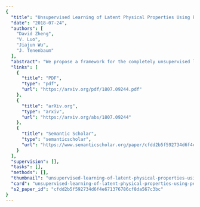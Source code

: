 ```yaml
---
{
  "title": "Unsupervised Learning of Latent Physical Properties Using Perception-Prediction Networks",
  "date": "2018-07-24",
  "authors": [
    "David Zheng",
    "V. Luo",
    "Jiajun Wu",
    "J. Tenenbaum"
  ],
  "abstract": "We propose a framework for the completely unsupervised learning of latent object properties from their interactions: the perception-prediction network (PPN). Consisting of a perception module that extracts representations of latent object properties and a prediction module that uses those extracted properties to simulate system dynamics, the PPN can be trained in an end-to-end fashion purely from samples of object dynamics. The representations of latent object properties learned by PPNs not only are sufficient to accurately simulate the dynamics of systems comprised of previously unseen objects, but also can be translated directly into human-interpretable properties (e.g., mass, coefficient of restitution) in an entirely unsupervised manner. Crucially, PPNs also generalize to novel scenarios: their gradient-based training can be applied to many dynamical systems and their graph-based structure functions over systems comprised of different numbers of objects. Our results demonstrate the efficacy of graph-based neural architectures in object-centric inference and prediction tasks, and our model has the potential to discover relevant object properties in systems that are not yet well understood.",
  "links": [
    {
      "title": "PDF",
      "type": "pdf",
      "url": "https://arxiv.org/pdf/1807.09244.pdf"
    },
    {
      "title": "arXiv.org",
      "type": "arxiv",
      "url": "https://arxiv.org/abs/1807.09244"
    },
    {
      "title": "Semantic Scholar",
      "type": "semanticscholar",
      "url": "https://www.semanticscholar.org/paper/cfdd2b5f592734d6f4e671376786cf8da567c3bc"
    }
  ],
  "supervision": [],
  "tasks": [],
  "methods": [],
  "thumbnail": "unsupervised-learning-of-latent-physical-properties-using-perception-prediction-networks-thumb.jpg",
  "card": "unsupervised-learning-of-latent-physical-properties-using-perception-prediction-networks-card.jpg",
  "s2_paper_id": "cfdd2b5f592734d6f4e671376786cf8da567c3bc"
}
---
```


